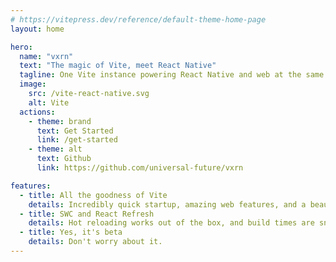 ```yaml
---
# https://vitepress.dev/reference/default-theme-home-page
layout: home

hero:
  name: "vxrn"
  text: "The magic of Vite, meet React Native"
  tagline: One Vite instance powering React Native and web at the same time.
  image:
    src: /vite-react-native.svg
    alt: Vite
  actions:
    - theme: brand
      text: Get Started
      link: /get-started
    - theme: alt
      text: Github
      link: https://github.com/universal-future/vxrn

features:
  - title: All the goodness of Vite
    details: Incredibly quick startup, amazing web features, and a beautiful plugin API.
  - title: SWC and React Refresh
    details: Hot reloading works out of the box, and build times are snappy thanks to SWC.
  - title: Yes, it's beta
    details: Don't worry about it.
---
```


